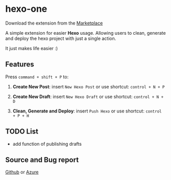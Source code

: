 # hexo-one

Download the extension from the [Marketplace](https://marketplace.visualstudio.com/items?itemName=Meowcolm024.hexo-one)

A simple extension for easier __Hexo__ usage. Allowing users to
 clean, generate and deploy the hexo project with just a single action.

It just makes life easier :)

## Features

Press ```command + shift + P``` to:

1. __Create New Post__: insert ```New Hexo Post``` or use shortcut: ```control + N + P```

2. __Create New Draft__: insert ```New Hexo Draft``` or use shortcut: ```control + N + D```

3. __Clean, Generate and Deploy__: insert ```Push Hexo``` or use shortcut: ```control + P + H```

<!--
1. __Create New Post__: Press ```command + shift + P``` then instert ```New Hexo Post``` or simply using short cut ```control + N + P```. Then a prompt would show up and just type the title of post.

2. __Create New Draft__: Press ```command + shift + P``` then instert ```New Hexo Draft``` or use short cut ```control + N + D```. Then type the title of draft.

3. __Clean, Generate and Deploy your Hexo__: Press ```command + shift + P``` then instert ```Push Hexo``` or use short cut ```control + P + H```.
-->

## TODO List

* add function of publishing drafts

## Source and Bug report

[Github](https://github.com/Meowcolm024/hexo-one) or [Azure](https://meowcolm024.visualstudio.com/VSCode%20Extension/_git/hexo-one)
